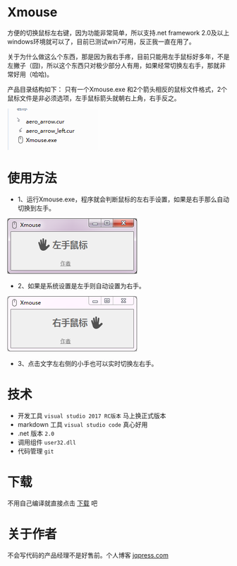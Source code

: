 # Xmouse
 方便的切换鼠标左右键，因为功能非常简单，所以支持.net framework 2.0及以上 windows环境就可以了，目前已测试win7可用，反正我一直在用了。

 关于为什么做这么个东西，那是因为我右手疼，目前只能用左手鼠标好多年，不是左撇子（囧)，所以这个东西只对极少部分人有用，如果经常切换左右手，那就非常好用（哈哈)。
 
 产品目录结构如下：
 只有一个Xmouse.exe 和2个箭头相反的鼠标文件格式，2个鼠标文件是非必须选项，左手鼠标箭头就朝右上角，右手反之。
 
 ![image](screenshot/目录.png)

# 使用方法
- 1、运行Xmouse.exe，程序就会判断鼠标的左右手设置，如果是右手那么自动切换到左手。

![image](screenshot/左手鼠标.png)

- 2、如果是系统设置是左手则自动设置为右手。

![image](screenshot/右手鼠标.png)

- 3、点击文字左右侧的小手也可以实时切换左右手。

# 技术
- 开发工具 `visual studio 2017 RC版本` 马上换正式版本
- markdown 工具 `visual studio code` 真心好用
- .net 版本 `2.0`
- 调用组件 `user32.dll`
- 代码管理 `git`

# 下载
不用自己编译就直接点击 [下载](http://www.jqpress.com/works/Xmouse.rar) 吧
# 关于作者
不会写代码的产品经理不是好售前。个人博客 [jqpress.com](http://www.jqpress.com)